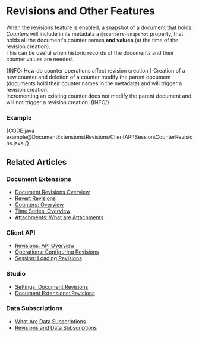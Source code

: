 # Revisions and Other Features

When the revisions feature is enabled, a snapshot of a document that holds *Counters* will include in its metadata a `@counters-snapshot` property, 
that holds all the document's counter names **and values** (at the time of the revision creation).  
This can be useful when historic records of the documents and their counter values are needed.

{INFO: How do counter operations affect revision creation }
Creation of a new counter and deletion of a counter modify the parent document (documents hold
their counter names in the metadata) and will trigger a revision creation.  
Incrementing an existing counter does not modify the parent document and will not trigger a revision creation.
{INFO/}

### Example

{CODE:java example@DocumentExtensions\Revisions\ClientAPI\Session\CounterRevisions.java /}

## Related Articles

### Document Extensions

* [Document Revisions Overview](../../document-extensions/revisions/overview)  
* [Revert Revisions](../../document-extensions/revisions/revert-revisions)  
* [Counters: Overview](../../document-extensions/counters/overview)
* [Time Series: Overview](../../document-extensions/timeseries/overview)
* [Attachments: What are Attachments](../../document-extensions/attachments/what-are-attachments)

### Client API
* [Revisions: API Overview](../../document-extensions/revisions/client-api/overview)  
* [Operations: Configuring Revisions](../../document-extensions/revisions/client-api/operations/configure-revisions)  
* [Session: Loading Revisions](../../document-extensions/revisions/client-api/session/loading)  

### Studio
* [Settings: Document Revisions](../../studio/database/settings/document-revisions)  
* [Document Extensions: Revisions](../../studio/database/document-extensions/revisions)  

### Data Subscriptions
* [What Are Data Subscriptions](../../client-api/data-subscriptions/what-are-data-subscriptions)  
* [Revisions and Data Subscriptions](../../client-api/data-subscriptions/advanced-topics/subscription-with-revisioning)  

